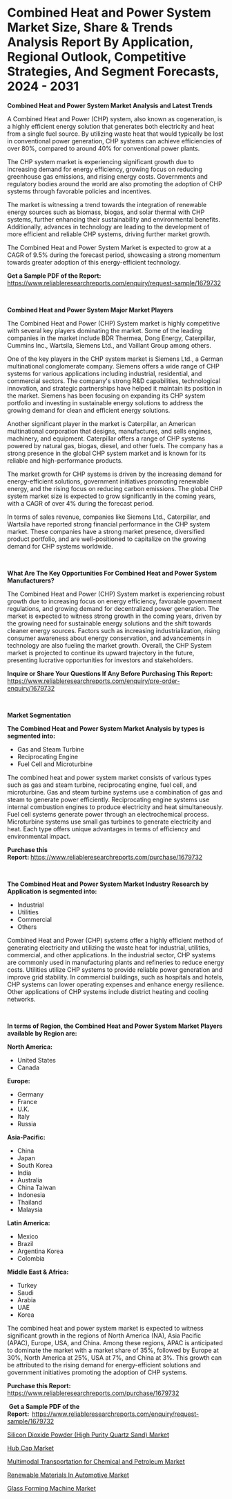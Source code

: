 <p><h1>Combined Heat and Power System Market Size, Share & Trends Analysis Report By Application, Regional Outlook, Competitive Strategies, And Segment Forecasts, 2024 - 2031</h1></p><p><strong>Combined Heat and Power System Market Analysis and Latest Trends</strong></p>
<p><p>A Combined Heat and Power (CHP) system, also known as cogeneration, is a highly efficient energy solution that generates both electricity and heat from a single fuel source. By utilizing waste heat that would typically be lost in conventional power generation, CHP systems can achieve efficiencies of over 80%, compared to around 40% for conventional power plants.</p><p>The CHP system market is experiencing significant growth due to increasing demand for energy efficiency, growing focus on reducing greenhouse gas emissions, and rising energy costs. Governments and regulatory bodies around the world are also promoting the adoption of CHP systems through favorable policies and incentives.</p><p>The market is witnessing a trend towards the integration of renewable energy sources such as biomass, biogas, and solar thermal with CHP systems, further enhancing their sustainability and environmental benefits. Additionally, advances in technology are leading to the development of more efficient and reliable CHP systems, driving further market growth.</p><p>The Combined Heat and Power System Market is expected to grow at a CAGR of 9.5% during the forecast period, showcasing a strong momentum towards greater adoption of this energy-efficient technology.</p></p>
<p><strong>Get a Sample PDF of the Report:&nbsp;</strong> <a href="https://www.reliableresearchreports.com/enquiry/request-sample/1679732">https://www.reliableresearchreports.com/enquiry/request-sample/1679732</a></p>
<p>&nbsp;</p>
<p><strong>Combined Heat and Power System Major Market Players</strong></p>
<p><p>The Combined Heat and Power (CHP) System market is highly competitive with several key players dominating the market. Some of the leading companies in the market include BDR Thermea, Dong Energy, Caterpillar, Cummins Inc., Wartsila, Siemens Ltd., and Vaillant Group among others.</p><p>One of the key players in the CHP system market is Siemens Ltd., a German multinational conglomerate company. Siemens offers a wide range of CHP systems for various applications including industrial, residential, and commercial sectors. The company's strong R&D capabilities, technological innovation, and strategic partnerships have helped it maintain its position in the market. Siemens has been focusing on expanding its CHP system portfolio and investing in sustainable energy solutions to address the growing demand for clean and efficient energy solutions.</p><p>Another significant player in the market is Caterpillar, an American multinational corporation that designs, manufactures, and sells engines, machinery, and equipment. Caterpillar offers a range of CHP systems powered by natural gas, biogas, diesel, and other fuels. The company has a strong presence in the global CHP system market and is known for its reliable and high-performance products.</p><p>The market growth for CHP systems is driven by the increasing demand for energy-efficient solutions, government initiatives promoting renewable energy, and the rising focus on reducing carbon emissions. The global CHP system market size is expected to grow significantly in the coming years, with a CAGR of over 4% during the forecast period.</p><p>In terms of sales revenue, companies like Siemens Ltd., Caterpillar, and Wartsila have reported strong financial performance in the CHP system market. These companies have a strong market presence, diversified product portfolio, and are well-positioned to capitalize on the growing demand for CHP systems worldwide.</p></p>
<p>&nbsp;</p>
<p><strong>What Are The Key Opportunities For Combined Heat and Power System Manufacturers?</strong></p>
<p><p>The Combined Heat and Power (CHP) System market is experiencing robust growth due to increasing focus on energy efficiency, favorable government regulations, and growing demand for decentralized power generation. The market is expected to witness strong growth in the coming years, driven by the growing need for sustainable energy solutions and the shift towards cleaner energy sources. Factors such as increasing industrialization, rising consumer awareness about energy conservation, and advancements in technology are also fueling the market growth. Overall, the CHP System market is projected to continue its upward trajectory in the future, presenting lucrative opportunities for investors and stakeholders.</p></p>
<p><strong>Inquire or Share Your Questions If Any Before Purchasing This Report:</strong> <a href="https://www.reliableresearchreports.com/enquiry/pre-order-enquiry/1679732">https://www.reliableresearchreports.com/enquiry/pre-order-enquiry/1679732</a></p>
<p>&nbsp;</p>
<p><strong>Market Segmentation</strong></p>
<p><strong>The Combined Heat and Power System Market Analysis by types is segmented into:</strong></p>
<p><ul><li>Gas and Steam Turbine</li><li>Reciprocating Engine</li><li>Fuel Cell and Microturbine</li></ul></p>
<p><p>The combined heat and power system market consists of various types such as gas and steam turbine, reciprocating engine, fuel cell, and microturbine. Gas and steam turbine systems use a combination of gas and steam to generate power efficiently. Reciprocating engine systems use internal combustion engines to produce electricity and heat simultaneously. Fuel cell systems generate power through an electrochemical process. Microturbine systems use small gas turbines to generate electricity and heat. Each type offers unique advantages in terms of efficiency and environmental impact.</p></p>
<p><strong>Purchase this Report:&nbsp;</strong><a href="https://www.reliableresearchreports.com/purchase/1679732">https://www.reliableresearchreports.com/purchase/1679732</a></p>
<p>&nbsp;</p>
<p><strong>The Combined Heat and Power System Market Industry Research by Application is segmented into:</strong></p>
<p><ul><li>Industrial</li><li>Utilities</li><li>Commercial</li><li>Others</li></ul></p>
<p><p>Combined Heat and Power (CHP) systems offer a highly efficient method of generating electricity and utilizing the waste heat for industrial, utilities, commercial, and other applications. In the industrial sector, CHP systems are commonly used in manufacturing plants and refineries to reduce energy costs. Utilities utilize CHP systems to provide reliable power generation and improve grid stability. In commercial buildings, such as hospitals and hotels, CHP systems can lower operating expenses and enhance energy resilience. Other applications of CHP systems include district heating and cooling networks.</p></p>
<p>&nbsp;</p>
<p><strong>In terms of Region, the Combined Heat and Power System Market Players available by Region are:</strong></p>
<p>
    <p> <strong> North America: </strong>
        <ul>
            <li>United States</li>
            <li>Canada</li>
        </ul>
        </p> 
    <p> <strong> Europe: </strong>
        <ul>
            <li>Germany</li>
            <li>France</li>
            <li>U.K.</li>
            <li>Italy</li>
            <li>Russia</li>
        </ul>
        </p> 
    <p> <strong> Asia-Pacific: </strong>
        <ul>
            <li>China</li>
            <li>Japan</li>
            <li>South Korea</li>
            <li>India</li>
            <li>Australia</li>
            <li>China Taiwan</li>
            <li>Indonesia</li>
            <li>Thailand</li>
            <li>Malaysia</li>
        </ul>
        </p> 
    <p> <strong> Latin America: </strong>
        <ul>
            <li>Mexico</li>
            <li>Brazil</li>
            <li>Argentina Korea</li>
            <li>Colombia</li>
        </ul>
        </p> 
    <p> <strong> Middle East & Africa: </strong>
        <ul>
            <li>Turkey</li>
            <li>Saudi</li>
            <li>Arabia</li>
            <li>UAE</li>
            <li>Korea</li>
        </ul>
    </p>
    </p>
<p><p>The combined heat and power system market is expected to witness significant growth in the regions of North America (NA), Asia Pacific (APAC), Europe, USA, and China. Among these regions, APAC is anticipated to dominate the market with a market share of 35%, followed by Europe at 30%, North America at 25%, USA at 7%, and China at 3%. This growth can be attributed to the rising demand for energy-efficient solutions and government initiatives promoting the adoption of CHP systems.</p></p>
<p><strong>Purchase this Report: </strong><a href="https://www.reliableresearchreports.com/purchase/1679732">https://www.reliableresearchreports.com/purchase/1679732</a></p>
<p>&nbsp;<strong>Get a Sample PDF of the Report:&nbsp;&nbsp;</strong><a href="https://www.reliableresearchreports.com/enquiry/request-sample/1679732">https://www.reliableresearchreports.com/enquiry/request-sample/1679732</a></p>
<p><strong></strong></p>
<p><p><a href="https://issuu.com/reportprime-2/docs/silicon-dioxide-powder-high-purity-quartz-sand-mar">Silicon Dioxide Powder (High Purity Quartz Sand) Market</a></p><p><a href="https://github.com/lababdou/Market-Research-Report-List-2/blob/main/hub-cap-market.md">Hub Cap Market</a></p><p><a href="https://github.com/derrinmiltonellis35gcl/Market-Research-Report-List-1/blob/main/multimodal-transportation-for-chemical-and-petroleum-market.md">Multimodal Transportation for Chemical and Petroleum Market</a></p><p><a href="https://issuu.com/reportprime-2/docs/renewable-materials-in-automotive-market-size-2030">Renewable Materials In Automotive Market</a></p><p><a href="https://github.com/Chiragrp22/Market-Research-Report-List-3/blob/main/glass-forming-machine-market.md">Glass Forming Machine Market</a></p></p>